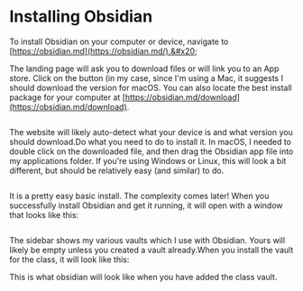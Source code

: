 # Installing Obsidian

To install Obsidian on your computer or device, navigate to [https://obsidian.md](https://obsidian.md/).&#x20;

The landing page will ask you to download files or will link you to an App store. Click on the button (in my case, since I'm using a Mac, it suggests I should download the version for macOS. You can also locate the best install package for your computer at [https://obsidian.md/download](https://obsidian.md/download).

<figure><img src="https://53587841-files.gitbook.io/~/files/v0/b/gitbook-x-prod.appspot.com/o/spaces%2FCxELZwjM9jcN4frX8gVk%2Fuploads%2FFmE8iCmzt9mwLA2hqfb4%2FScreen%20Shot%202022-07-17%20at%2010.30.33%20AM.png?alt=media&#x26;token=234aac21-ec7e-4f87-bc6d-9c567f56139e" alt=""><figcaption></figcaption></figure>

The website will likely auto-detect what your device is and what version you should download.Do what you need to do to install it. In macOS, I needed to double click on the downloaded file, and then drag the Obsidian app file into my applications folder. If you're using Windows or Linux, this will look a bit different, but should be relatively easy (and similar) to do.

<figure><img src="https://53587841-files.gitbook.io/~/files/v0/b/gitbook-x-prod.appspot.com/o/spaces%2FCxELZwjM9jcN4frX8gVk%2Fuploads%2FcJKu5mMHdHDeDlfMlPft%2FScreen%20Shot%202022-07-17%20at%2011.01.18%20AM.png?alt=media&#x26;token=b3d155ba-ce50-4939-9bf5-34c73a4e5d75" alt=""><figcaption></figcaption></figure>

It is a pretty easy basic install. The complexity comes later! ​When you successfully install Obsidian and get it running, it will open with a window that looks like this:

<figure><img src="https://53587841-files.gitbook.io/~/files/v0/b/gitbook-x-prod.appspot.com/o/spaces%2FCxELZwjM9jcN4frX8gVk%2Fuploads%2FuCRMGys8BrHtRP1LYgAv%2FScreen%20Shot%202022-09-13%20at%202.03.42%20PM.png?alt=media&#x26;token=3f707202-f710-40aa-8499-b516e798f8b1" alt=""><figcaption></figcaption></figure>

The sidebar shows my various vaults which I use with Obsidian. Yours will likely be empty unless you created a vault already.When you install the vault for the class, it will look like this:

This is what obsidian will look like when you have added the class vault.

<figure><img src="https://53587841-files.gitbook.io/~/files/v0/b/gitbook-x-prod.appspot.com/o/spaces%2FCxELZwjM9jcN4frX8gVk%2Fuploads%2FfNczIlVvyk6KIyQGgQSw%2FScreen%20Shot%202022-09-13%20at%202.02.18%20PM.png?alt=media&#x26;token=f30412f7-8151-4b52-aa6d-789d3e14a637" alt=""><figcaption></figcaption></figure>

